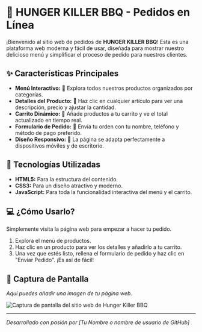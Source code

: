 # 🍔 HUNGER KILLER BBQ - Pedidos en Línea

¡Bienvenido al sitio web de pedidos de **HUNGER KILLER BBQ**! Esta es una plataforma web moderna y fácil de usar, diseñada para mostrar nuestro delicioso menú y simplificar el proceso de pedido para nuestros clientes.

## ✨ Características Principales

- **Menú Interactivo:** 🌭 Explora todos nuestros productos organizados por categorías.
- **Detalles del Producto:** 🔎 Haz clic en cualquier artículo para ver una descripción, precio y ajustar la cantidad.
- **Carrito Dinámico:** 🛒 Añade productos a tu carrito y ve el total actualizado en tiempo real.
- **Formulario de Pedido:** 📝 Envía tu orden con tu nombre, teléfono y método de pago preferido.
- **Diseño Responsivo:** 📱 La página se adapta perfectamente a dispositivos móviles y de escritorio.

## 🚀 Tecnologías Utilizadas

- **HTML5:** Para la estructura del contenido.
- **CSS3:** Para un diseño atractivo y moderno.
- **JavaScript:** Para toda la funcionalidad interactiva del menú y el carrito.

## 💻 ¿Cómo Usarlo?

Simplemente visita la página web para empezar a hacer tu pedido.

1.  Explora el menú de productos.
2.  Haz clic en un producto para ver los detalles y añadirlo a tu carrito.
3.  Una vez que estés listo, rellena el formulario de pedido y haz clic en "Enviar Pedido". ¡Es así de fácil!

## 📸 Captura de Pantalla

_Aquí puedes añadir una imagen de tu página web._

![Captura de pantalla del sitio web de Hunger Killer BBQ](https://i.imgur.com/your-image-url.png)

---

_Desarrollado con pasión por [Tu Nombre o nombre de usuario de GitHub]_
